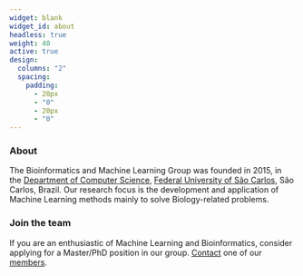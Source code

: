 ```yaml
---
widget: blank
widget_id: about
headless: true
weight: 40
active: true
design:
  columns: "2"
  spacing:
    padding:
      - 20px
      - "0"
      - 20px
      - "0"
---
```

### About

The Bioinformatics and Machine Learning Group was founded in 2015, in the [Department of Computer Science](http://www.dc.ufscar.br), [Federal University of São Carlos](http://www.ufscar.br), São Carlos, Brazil. Our research focus is the development and application of Machine Learning methods mainly to solve Biology-related problems.

### Join the team

If you are an enthusiastic of Machine Learning and Bioinformatics, consider applying for a Master/PhD position in our group. [Contact](#contact) one of our [members](#people).
